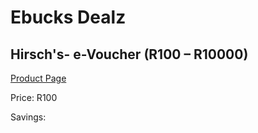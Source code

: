 
# Ebucks Dealz
## Hirsch's- e-Voucher (R100 – R10000)
[Product Page](https://www.ebucks.com/web/shop/productSelected.do?prodId=261045557&catId=227677169)

Price: R100

Savings: 


	
